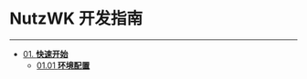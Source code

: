 # NutzWK 开发指南


---

- [01. **快速开始**](01.QuickStart)
  - [01.01 **环境配置**](01.QuickStart/01.01Environment.md)
